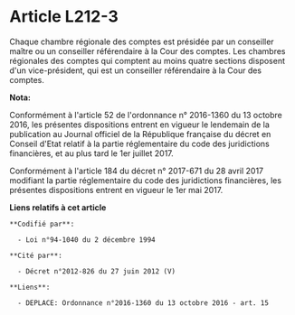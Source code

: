 # Article L212-3

Chaque  chambre régionale des comptes est présidée par un conseiller maître ou  un conseiller référendaire à la Cour des
comptes. Les chambres  régionales des comptes qui comptent au moins quatre sections disposent  d'un vice-président, qui est
un conseiller référendaire à la Cour des  comptes.

**Nota:**

Conformément à l'article 52 de l'ordonnance n° 2016-1360 du 13 octobre 2016, les présentes dispositions entrent en vigueur le
lendemain de la publication au Journal officiel de la République française du décret en Conseil d'Etat relatif à la partie
réglementaire du code des juridictions financières, et au plus tard le 1er juillet 2017.

Conformément à l'article 184 du décret n° 2017-671 du 28 avril 2017 modifiant la partie réglementaire du code des
juridictions financières, les présentes dispositions entrent en vigueur le 1er mai 2017.

**Liens relatifs à cet article**

	**Codifié par**:

	  - Loi n°94-1040 du 2 décembre 1994

	**Cité par**:

	  - Décret n°2012-826 du 27 juin 2012 (V)

	**Liens**:

	  - DEPLACE: Ordonnance n°2016-1360 du 13 octobre 2016 - art. 15
